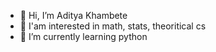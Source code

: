 - 👋 Hi, I’m Aditya Khambete
- 👀 I'am interested in math, stats, theoritical cs
- 🌱 I’m currently learning python

<!---
adityathegreat1729/adityathegreat1729 is a ✨ special ✨ repository because its `README.md` (this file) appears on your GitHub profile.
You can click the Preview link to take a look at your changes.
--->
